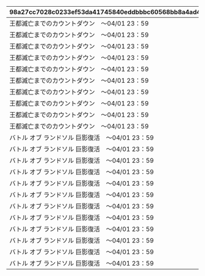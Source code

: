 |98a27cc7028c0233ef53da41745840eddbbbc60568bb8a4ad4bd7ad2411132da|19c784c5ab2712dcfef2e2231ff08045774c42591155f8319c288cc55e76890e|5a22f5e486fa16a4a5839bf8fe17e9f70075bfc8ae8d9576359aaa96bf3fadd3|17c56c0d3da3841686fdeb05e512d40ea29e601ffb9801ebb8eb99b884046091|7cebcd40c294f999e91727b8550ed48b28c0326a11b0786f1fab86ccaf9c182b|5b30e8da4c61b6e2958b33d5efb1b6c8419ceb4f3e1861de7c1067c4c1bbbcef|5f74c8cb54b46a2320fc97b4062ab2dbccdfb8a604d5ab17d000a03036d89a4c|03fbc5c4ac876582c1552343ddb455de22cd5992c457d3aee328dbb00d422ef7|ffc754484bc84c9192481ba03f315b6eef4d0d6bc19893908ccd80947a2dc725|e41255a4e9165f5e9e306af67aecffe9a50c3e73cf473dc51513ff3396124757|756bfd7527f24a011c5789e159cf1c8ee76b1f7e0ae80fd0a32369795d902e8d|c0336d1bfba7c2dd9a909d20d1782f096b356b357b59fdd56dbd1b0961428a96|5e8f646b631eb45d7f5457427d8b6941bcc5ad4c21ace0f6ecd443cd0d17754e|4221d04f72aaab513acc0a127cff1b855967213d5e35be818a4f645a891ebaf0|81b8f68f9a4cc75f9abc33e7a4c6cc5abc8849b8e494fe94d3804e8428625969|f03dac3ae2bb7dda53b65c24467b836a41cea43a80d34897270b2aad1dc54307|a27759c3a6acbe38f8f49d51090aa6fbe0a8ae14af96b3420b975c7802d0ae1b|87e76d4e401f799399156f15610084da1fba95d8d3c40f7ab618cc980af544a5|
| --- | --- | --- | --- | --- | --- | --- | --- | --- | --- | --- | --- | --- | --- | --- | --- | --- | --- |
|王都滅亡までのカウントダウン　～04/01 23：59|1|1|1000000000000|2019/04/01 7:59:59|1001|0|0|2019/04/01|1|bgm_M220|1001001|480|100584|ロボリマ来襲！|4004101|500000000001|bgm_M220|
|王都滅亡までのカウントダウン　～04/01 23：59|2|1|500000000000|2019/04/01 12:59:59|1001|0|0|2019/04/01 8:00:00|2|bgm_M220|1001002|300|100584|ロボリマ来襲！|4004102|300000000001|bgm_M220|
|王都滅亡までのカウントダウン　～04/01 23：59|3|1|300000000000|2019/04/01 17:59:59|1001|0|0|2019/04/01 13:00:00|3|bgm_M220|1001003|300|100584|ロボリマ来襲！|4004103|100000000001|bgm_M220|
|王都滅亡までのカウントダウン　～04/01 23：59|4|1|100000000000|2019/04/01 19:59:59|1001|0|0|2019/04/01 18:00:00|1|bgm_M220|1001001|120|100584|ロボリマ来襲！|4004104|50000000001|bgm_M220|
|王都滅亡までのカウントダウン　～04/01 23：59|5|1|50000000000|2019/04/01 23:59:59|1001|0|0|2019/04/01 20:00:00|2|bgm_M220|1001002|240|100584|ロボリマ来襲！|0|0|bgm_M220|
|王都滅亡までのカウントダウン　～04/01 23：59|8|1|0|2019/04/01 7:59:59|1001|0|0|2019/04/01|1|bgm_M220|1001004|480|100584|ロボリマ来襲！|4004109|0|bgm_M220|
|王都滅亡までのカウントダウン　～04/01 23：59|9|1|0|2019/04/01 12:59:59|1001|0|0|2019/04/01 8:00:00|2|bgm_M220|1001005|300|100584|ロボリマ来襲！|0|0|bgm_M220|
|王都滅亡までのカウントダウン　～04/01 23：59|10|1|0|2019/04/01 17:59:59|1001|0|0|2019/04/01 13:00:00|3|bgm_M220|1001006|300|100584|ロボリマ来襲！|0|0|bgm_M220|
|王都滅亡までのカウントダウン　～04/01 23：59|11|1|0|2019/04/01 20:59:59|1001|0|0|2019/04/01 18:00:00|1|bgm_M220|1001004|180|100584|ロボリマ来襲！|0|0|bgm_M220|
|王都滅亡までのカウントダウン　～04/01 23：59|12|1|0|2019/04/01 23:59:59|1001|0|0|2019/04/01 21:00:00|2|bgm_M220|1001005|180|100584|ロボリマ来襲！|0|0|bgm_M220|
|バトル オブ ランドソル 巨影復活　～04/01 23：59|15|1|2500000000000|2020/04/01 7:59:59|1002|0|0|2020/04/01|1|bgm_M220|1002001|480|100584|巨影復活|4004101|1250000000001|bgm_M220|
|バトル オブ ランドソル 巨影復活　～04/01 23：59|16|1|1250000000000|2020/04/01 12:59:59|1002|0|0|2020/04/01 8:00:00|2|bgm_M220|1002002|300|100584|巨影復活|4004102|750000000001|bgm_M220|
|バトル オブ ランドソル 巨影復活　～04/01 23：59|17|1|750000000000|2020/04/01 17:59:59|1002|0|0|2020/04/01 13:00:00|3|bgm_M220|1002003|300|100584|巨影復活|4004103|250000000001|bgm_M220|
|バトル オブ ランドソル 巨影復活　～04/01 23：59|18|1|250000000000|2020/04/01 19:59:59|1002|0|0|2020/04/01 18:00:00|1|bgm_M220|1002001|120|100584|巨影復活|4004104|125000000001|bgm_M220|
|バトル オブ ランドソル 巨影復活　～04/01 23：59|19|1|125000000000|2020/04/01 23:59:59|1002|0|0|2020/04/01 20:00:00|2|bgm_M220|1002002|240|100584|巨影復活|0|0|bgm_M220|
|バトル オブ ランドソル 巨影復活　～04/01 23：59|22|1|0|2020/04/01 7:59:59|1002|0|0|2020/04/01|1|bgm_M220|1002004|480|100584|巨影復活|4004109|0|bgm_M220|
|バトル オブ ランドソル 巨影復活　～04/01 23：59|23|1|0|2020/04/01 12:59:59|1002|0|0|2020/04/01 8:00:00|2|bgm_M220|1002005|300|100584|巨影復活|0|0|bgm_M220|
|バトル オブ ランドソル 巨影復活　～04/01 23：59|24|1|0|2020/04/01 17:59:59|1002|0|0|2020/04/01 13:00:00|3|bgm_M220|1002006|300|100584|巨影復活|0|0|bgm_M220|
|バトル オブ ランドソル 巨影復活　～04/01 23：59|25|1|0|2020/04/01 20:59:59|1002|0|0|2020/04/01 18:00:00|1|bgm_M220|1002004|180|100584|巨影復活|0|0|bgm_M220|
|バトル オブ ランドソル 巨影復活　～04/01 23：59|26|1|0|2020/04/01 21:59:59|1002|0|0|2020/04/01 21:00:00|2|bgm_M220|1002005|60|100584|巨影復活|0|0|bgm_M220|
|バトル オブ ランドソル 巨影復活　～04/01 23：59|27|1|0|2020/04/01 22:59:59|1002|0|0|2020/04/01 22:00:00|3|bgm_M220|1002006|60|100584|巨影復活|0|0|bgm_M220|
|バトル オブ ランドソル 巨影復活　～04/01 23：59|28|1|0|2020/04/01 23:59:59|1002|0|0|2020/04/01 23:00:00|1|bgm_M220|1002004|60|100584|巨影復活|0|0|bgm_M220|